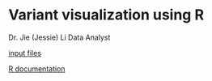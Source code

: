 Variant visualization using R
==============

Dr. Jie (Jessie) Li
Data Analyst


[input files](Variant-Analysis-by-R/files)

[R documentation](Variant-Analysis-by-R/plot.circos.html)

